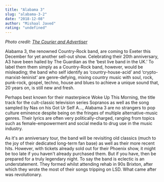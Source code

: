 ```yaml
---
title: "Alabama 3"
slug: "alabama-3-2"
date: "2018-12-08"
author: "Mishaal Javed"
rating: "undefined"
---
```


_Photo credit: [The Courier and Advertiser](https://www.pressreader.com/uk/the-courier-advertiser-perth-and-perthshire-edition/20170421/283381946807388)_

Alabama 3, the renowned Country-Rock band, are coming to Exeter this December for yet another sell-out show. Celebrating their 20th anniversary, A3 have been hailed by The Guardian as the ‘best live band in the UK.’ To label them them simply as a Country-Rock band, however, would be misleading; the band who self identify as ‘country-house-acid’ and ‘crypto-marxist-leninist’ are genre-defying, mixing country music with soul, rock, punk-rock, gospel, techno, house and blues to achieve a unique sound that, 20 years on, is still new and fresh.

Perhaps best known for their masterpiece Woke Up This Morning, the title track for the cult-classic television series Sopranos as well as the song sampled by Nas on his Got Ur Self A…, Alabama 3 are no strangers to pop culture eminence despite being on the fringes of multiple alternative-music genres. Their lyrics are often very politically-charged, ranging from topics such as female-empowerment and social media to drug use in the music industry.

As it's an anniversary tour, the band will be revisiting old classics (much to the joy of their dedicated long-term fan base) as well as their more recent hits. However, with tickets already sold out for their Phoenix show, it might be too late if you haven't already purchased them. But if you have, then be prepared for a truly legendary night. To say the band is eclectic is an understatement. They formed whilst attending rehab in 90s Brixton, after which they wrote the most of their songs tripping on LSD. What came after was revolutionary.
